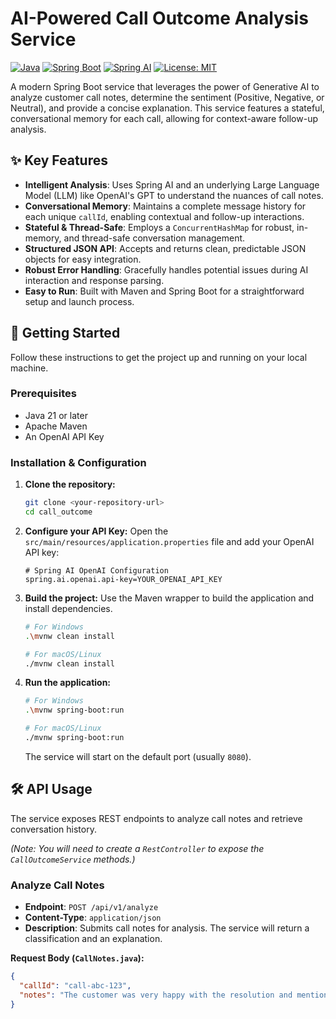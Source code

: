 # AI-Powered Call Outcome Analysis Service

[![Java](https://img.shields.io/badge/Java-21-blue.svg)](https://www.oracle.com/java/technologies/downloads/)
[![Spring Boot](https://img.shields.io/badge/Spring%20Boot-3.4.7-brightgreen.svg)](https://spring.io/projects/spring-boot)
[![Spring AI](https://img.shields.io/badge/Spring%20AI-1.0.0-blueviolet.svg)](https://spring.io/projects/spring-ai)
[![License: MIT](https://img.shields.io/badge/License-MIT-yellow.svg)](https://opensource.org/licenses/MIT)

A modern Spring Boot service that leverages the power of Generative AI to analyze customer call notes, determine the sentiment (Positive, Negative, or Neutral), and provide a concise explanation. This service features a stateful, conversational memory for each call, allowing for context-aware follow-up analysis.

## ✨ Key Features

-   **Intelligent Analysis**: Uses Spring AI and an underlying Large Language Model (LLM) like OpenAI's GPT to understand the nuances of call notes.
-   **Conversational Memory**: Maintains a complete message history for each unique `callId`, enabling contextual and follow-up interactions.
-   **Stateful & Thread-Safe**: Employs a `ConcurrentHashMap` for robust, in-memory, and thread-safe conversation management.
-   **Structured JSON API**: Accepts and returns clean, predictable JSON objects for easy integration.
-   **Robust Error Handling**: Gracefully handles potential issues during AI interaction and response parsing.
-   **Easy to Run**: Built with Maven and Spring Boot for a straightforward setup and launch process.

## 🚀 Getting Started

Follow these instructions to get the project up and running on your local machine.

### Prerequisites

-   Java 21 or later
-   Apache Maven
-   An OpenAI API Key

### Installation & Configuration

1.  **Clone the repository:**
    ```bash
    git clone <your-repository-url>
    cd call_outcome
    ```

2.  **Configure your API Key:**
    Open the `src/main/resources/application.properties` file and add your OpenAI API key:
    ```properties
    # Spring AI OpenAI Configuration
    spring.ai.openai.api-key=YOUR_OPENAI_API_KEY
    ```

3.  **Build the project:**
    Use the Maven wrapper to build the application and install dependencies.
    ```bash
    # For Windows
    .\mvnw clean install

    # For macOS/Linux
    ./mvnw clean install
    ```

4.  **Run the application:**
    ```bash
    # For Windows
    .\mvnw spring-boot:run

    # For macOS/Linux
    ./mvnw spring-boot:run
    ```
    The service will start on the default port (usually `8080`).

## 🛠️ API Usage

The service exposes REST endpoints to analyze call notes and retrieve conversation history.

*(Note: You will need to create a `RestController` to expose the `CallOutcomeService` methods.)*

### Analyze Call Notes

-   **Endpoint**: `POST /api/v1/analyze`
-   **Content-Type**: `application/json`
-   **Description**: Submits call notes for analysis. The service will return a classification and an explanation.

**Request Body (`CallNotes.java`):**
```json
{
  "callId": "call-abc-123",
  "notes": "The customer was very happy with the resolution and mentioned they would recommend our service to their friends."
}

